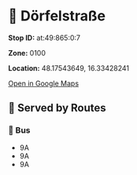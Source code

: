 # 🚉 Dörfelstraße


**Stop ID:** at:49:865:0:7

**Zone:** 0100

**Location:** 48.17543649, 16.33428241

[Open in Google Maps](https://www.google.com/maps?q=48.17543649,16.33428241)

## 🚆 Served by Routes

### 🚌 Bus
- 9A
- 9A
- 9A